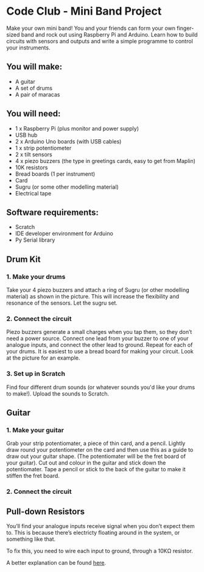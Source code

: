 # Code Club - Mini Band Project

Make your own mini band! 
You and your friends can form your own finger-sized band and rock out using Raspberry Pi and Arduino. 
Learn how to build circuits with sensors and outputs and write a simple programme to control your instruments.

## You will make:

* A guitar
* A set of drums
* A pair of maracas

## You will need:

* 1 x Raspberry Pi (plus monitor and power supply)
* USB hub
* 2 x Arduino Uno boards (with USB cables)
* 1 x strip potentiometer
* 2 x tilt sensors
* 4 x piezo buzzers (the type in greetings cards, easy to get from Maplin)
* 10K resistors
* Bread boards (1 per instrument)
* Card
* Sugru (or some other modelling material)
* Electrical tape


## Software requirements:

* Scratch
* IDE developer environment for Arduino
* Py Serial library

## Drum Kit

### 1. Make your drums

Take your 4 piezo buzzers and attach a ring of Sugru (or other modelling material) as shown in the picture. 
This will increase the flexibility and resonance of the sensors. Let the sugru set.


### 2. Connect the circuit

Piezo buzzers generate a small charges when you tap them, so they don’t need a power source.
Connect one lead from your buzzer to one of your analogue inputs, and connect the other lead to ground.
Repeat for each of your drums. It is easiest to use a bread board for making your circuit. 
Look at the picture for an example.


### 3. Set up in Scratch 

Find four different drum sounds (or whatever sounds you'd like your drums to make!). Upload the sounds to Scratch.


## Guitar

### 1. Make your guitar

Grab your strip potentiomater, a piece of thin card, and a pencil. 
Lightly draw round your potentiometer on the card and then use this as a guide to draw out your guitar shape. 
(The potentiomater will be the fret board of your guitar).
Cut out and colour in the guitar and stick down the potentiomater.
Tape a pencil or stick to the back of the guitar to make it stiffen the fret board. 

### 2. Connect the circuit


## Pull-down Resistors

You’ll find your analogue inputs receive signal when you don’t expect them to.
This is because there’s electricty floating around in the system, or something like that.

To fix this, you need to wire each input to ground, through a 10KΩ resistor.

A better explanation can be found [here](http://arduino.cc/en/Tutorial/DigitalPins).
